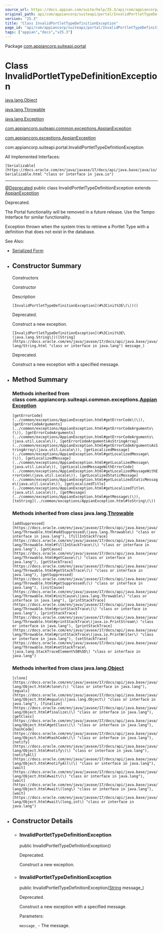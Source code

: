 ```yaml
---
source_url: https://docs.appian.com/suite/help/25.3/api/com/appiancorp/suiteapi/portal/InvalidPortletTypeDefinitionException.html
original_path: api/com/appiancorp/suiteapi/portal/InvalidPortletTypeDefinitionException.html
version: "25.3"
title: "Class InvalidPortletTypeDefinitionException"
page_id: "api/com/appiancorp/suiteapi/portal/InvalidPortletTypeDefinitionException"
tags: ["appian","docs","v25.3"]
---
```



Package [com.appiancorp.suiteapi.portal](package-summary.html)

# Class InvalidPortletTypeDefinitionException

[java.lang.Object](https://docs.oracle.com/en/java/javase/17/docs/api/java.base/java/lang/Object.html "class or interface in java.lang")

[java.lang.Throwable](https://docs.oracle.com/en/java/javase/17/docs/api/java.base/java/lang/Throwable.html "class or interface in java.lang")

[java.lang.Exception](https://docs.oracle.com/en/java/javase/17/docs/api/java.base/java/lang/Exception.html "class or interface in java.lang")

[com.appiancorp.suiteapi.common.exceptions.AppianException](../common/exceptions/AppianException.html "class in com.appiancorp.suiteapi.common.exceptions")

[com.appiancorp.exceptions.AppianException](../../exceptions/AppianException.html "class in com.appiancorp.exceptions")

com.appiancorp.suiteapi.portal.InvalidPortletTypeDefinitionException

All Implemented Interfaces:

`[Serializable](https://docs.oracle.com/en/java/javase/17/docs/api/java.base/java/io/Serializable.html "class or interface in java.io")`

* * *

[@Deprecated](https://docs.oracle.com/en/java/javase/17/docs/api/java.base/java/lang/Deprecated.html "class or interface in java.lang") public class InvalidPortletTypeDefinitionException extends [AppianException](../../exceptions/AppianException.html "class in com.appiancorp.exceptions")

Deprecated.

The Portal functionality will be removed in a future release. Use the Tempo Interface for similar functionality.

Exception thrown when the system tries to retrieve a Portlet Type with a definition that does not exist in the database.

See Also:

-   [Serialized Form](../../../../serialized-form.html#com.appiancorp.suiteapi.portal.InvalidPortletTypeDefinitionException)

-   ## Constructor Summary

    Constructors

    Constructor

    Description

    `[InvalidPortletTypeDefinitionException](#%3Cinit%3E\(\))()`

    Deprecated.

    Construct a new exception.

    `[InvalidPortletTypeDefinitionException](#%3Cinit%3E\(java.lang.String\))([String](https://docs.oracle.com/en/java/javase/17/docs/api/java.base/java/lang/String.html "class or interface in java.lang") message_)`

    Deprecated.

    Construct a new exception with a specified message.

-   ## Method Summary

    ### Methods inherited from class com.appiancorp.suiteapi.common.exceptions.[AppianException](../common/exceptions/AppianException.html "class in com.appiancorp.suiteapi.common.exceptions")

    `[getErrorCode](../common/exceptions/AppianException.html#getErrorCode\(\)), [getErrorCodeArguments](../common/exceptions/AppianException.html#getErrorCodeArguments\(\)), [getErrorCodeArguments](../common/exceptions/AppianException.html#getErrorCodeArguments\(java.util.Locale\)), [getErrorCodeArgumentsAsStringArray](../common/exceptions/AppianException.html#getErrorCodeArgumentsAsStringArray\(java.util.Locale\)), [getLocalizedMessage](../common/exceptions/AppianException.html#getLocalizedMessage\(\)), [getLocalizedMessage](../common/exceptions/AppianException.html#getLocalizedMessage\(java.util.Locale\)), [getLocalizedMessageWithErrorCode](../common/exceptions/AppianException.html#getLocalizedMessageWithErrorCode\(java.util.Locale\)), [getLocalizedStaticMessage](../common/exceptions/AppianException.html#getLocalizedStaticMessage\(java.util.Locale\)), [getLocalizedTitle](../common/exceptions/AppianException.html#getLocalizedTitle\(java.util.Locale\)), [getMessage](../common/exceptions/AppianException.html#getMessage\(\)), [toString](../common/exceptions/AppianException.html#toString\(\))`

    ### Methods inherited from class java.lang.[Throwable](https://docs.oracle.com/en/java/javase/17/docs/api/java.base/java/lang/Throwable.html "class or interface in java.lang")

    `[addSuppressed](https://docs.oracle.com/en/java/javase/17/docs/api/java.base/java/lang/Throwable.html#addSuppressed\(java.lang.Throwable\) "class or interface in java.lang"), [fillInStackTrace](https://docs.oracle.com/en/java/javase/17/docs/api/java.base/java/lang/Throwable.html#fillInStackTrace\(\) "class or interface in java.lang"), [getCause](https://docs.oracle.com/en/java/javase/17/docs/api/java.base/java/lang/Throwable.html#getCause\(\) "class or interface in java.lang"), [getStackTrace](https://docs.oracle.com/en/java/javase/17/docs/api/java.base/java/lang/Throwable.html#getStackTrace\(\) "class or interface in java.lang"), [getSuppressed](https://docs.oracle.com/en/java/javase/17/docs/api/java.base/java/lang/Throwable.html#getSuppressed\(\) "class or interface in java.lang"), [initCause](https://docs.oracle.com/en/java/javase/17/docs/api/java.base/java/lang/Throwable.html#initCause\(java.lang.Throwable\) "class or interface in java.lang"), [printStackTrace](https://docs.oracle.com/en/java/javase/17/docs/api/java.base/java/lang/Throwable.html#printStackTrace\(\) "class or interface in java.lang"), [printStackTrace](https://docs.oracle.com/en/java/javase/17/docs/api/java.base/java/lang/Throwable.html#printStackTrace\(java.io.PrintStream\) "class or interface in java.lang"), [printStackTrace](https://docs.oracle.com/en/java/javase/17/docs/api/java.base/java/lang/Throwable.html#printStackTrace\(java.io.PrintWriter\) "class or interface in java.lang"), [setStackTrace](https://docs.oracle.com/en/java/javase/17/docs/api/java.base/java/lang/Throwable.html#setStackTrace\(java.lang.StackTraceElement%5B%5D\) "class or interface in java.lang")`

    ### Methods inherited from class java.lang.[Object](https://docs.oracle.com/en/java/javase/17/docs/api/java.base/java/lang/Object.html "class or interface in java.lang")

    `[clone](https://docs.oracle.com/en/java/javase/17/docs/api/java.base/java/lang/Object.html#clone\(\) "class or interface in java.lang"), [equals](https://docs.oracle.com/en/java/javase/17/docs/api/java.base/java/lang/Object.html#equals\(java.lang.Object\) "class or interface in java.lang"), [finalize](https://docs.oracle.com/en/java/javase/17/docs/api/java.base/java/lang/Object.html#finalize\(\) "class or interface in java.lang"), [getClass](https://docs.oracle.com/en/java/javase/17/docs/api/java.base/java/lang/Object.html#getClass\(\) "class or interface in java.lang"), [hashCode](https://docs.oracle.com/en/java/javase/17/docs/api/java.base/java/lang/Object.html#hashCode\(\) "class or interface in java.lang"), [notify](https://docs.oracle.com/en/java/javase/17/docs/api/java.base/java/lang/Object.html#notify\(\) "class or interface in java.lang"), [notifyAll](https://docs.oracle.com/en/java/javase/17/docs/api/java.base/java/lang/Object.html#notifyAll\(\) "class or interface in java.lang"), [wait](https://docs.oracle.com/en/java/javase/17/docs/api/java.base/java/lang/Object.html#wait\(\) "class or interface in java.lang"), [wait](https://docs.oracle.com/en/java/javase/17/docs/api/java.base/java/lang/Object.html#wait\(long\) "class or interface in java.lang"), [wait](https://docs.oracle.com/en/java/javase/17/docs/api/java.base/java/lang/Object.html#wait\(long,int\) "class or interface in java.lang")`

-   ## Constructor Details

    -   ### InvalidPortletTypeDefinitionException

        public InvalidPortletTypeDefinitionException()

        Deprecated.

        Construct a new exception.

    -   ### InvalidPortletTypeDefinitionException

        public InvalidPortletTypeDefinitionException([String](https://docs.oracle.com/en/java/javase/17/docs/api/java.base/java/lang/String.html "class or interface in java.lang") message\_)

        Deprecated.

        Construct a new exception with a specified message.

        Parameters:

        `message_` - The message.